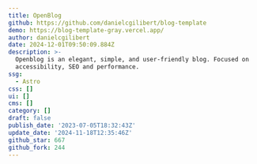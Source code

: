 ```yaml
---
title: OpenBlog
github: https://github.com/danielcgilibert/blog-template
demo: https://blog-template-gray.vercel.app/
author: danielcgilibert
date: 2024-12-01T09:50:09.884Z
description: >-
  Openblog is an elegant, simple, and user-friendly blog. Focused on
  accessibility, SEO and performance.
ssg:
  - Astro
css: []
ui: []
cms: []
category: []
draft: false
publish_date: '2023-07-05T18:32:43Z'
update_date: '2024-11-18T12:35:46Z'
github_star: 667
github_fork: 244
---
```

